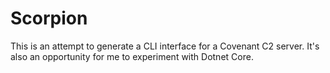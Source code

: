 # Scorpion

This is an attempt to generate a CLI interface for a Covenant C2 server. It's also an opportunity for me to experiment with Dotnet Core. 